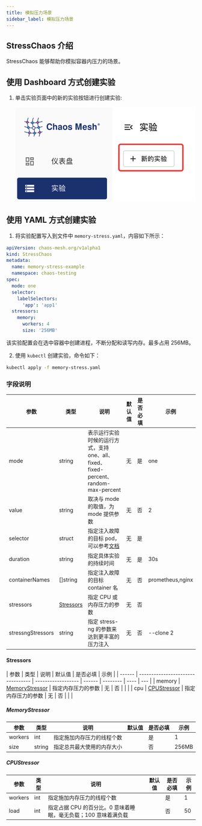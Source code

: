 ```yaml
---
title: 模拟压力场景
sidebar_label: 模拟压力场景
---
```


## StressChaos 介绍

StressChaos 能够帮助你模拟容器内压力的场景。

## 使用 Dashboard 方式创建实验

1. 单击实验页面中的新的实验按钮进行创建实验:

   ![创建实验](./img/create-new-exp.jpeg)

<!-- TODO -->

## 使用 YAML 方式创建实验

1. 将实验配置写入到文件中 `memory-stress.yaml`，内容如下所示：

```yaml
apiVersion: chaos-mesh.org/v1alpha1
kind: StressChaos
metadata:
  name: memory-stress-example
  namespace: chaos-testing
spec:
  mode: one
  selector:
    labelSelectors:
      'app': 'app1'
  stressors:
    memory:
      workers: 4
      size: '256MB'
```

该实验配置会在选中容器中创建进程，不断分配和读写内存。最多占用 256MB。

2. 使用 `kubectl` 创建实验，命令如下：

```bash
kubectl apply -f memory-stress.yaml
```

### 字段说明

| 参数              | 类型                    | 说明                                                                                | 默认值 | 是否必填 | 示例             |
| ----------------- | ----------------------- | ----------------------------------------------------------------------------------- | ------ | -------- | ---------------- |
| mode              | string                  | 表示运行实验时候的运行方式，支持 one、all、fixed、fixed-percent、random-max-percent | 无     | 是       | one              |
| value             | string                  | 取决与 mode 的取值，为 mode 提供参数                                                | 无     | 否       | 2                |
| selector          | struct                  | 指定注入故障的目标 pod，可以参考[文档](./define-chaos-experiment-scope.md)          | 无     | 是       |                  |
| duration          | string                  | 指定具体实验的持续时间                                                              | 无     | 是       | 30s              |
| containerNames    | []string                | 指定注入故障的目标 container 名                                                     | 无     | 否       | prometheus,nginx |
| stressors         | [Stressors](#Stressors) | 指定 CPU 或 内存压力的参数                                                          | 无     | 否       |                  |
| stressngStressors | string                  | 指定 stress-ng 的参数来达到更丰富的压力注入                                         | 无     | 否       | --clone 2        |

#### Stressors

| 参数   | 类型                              | 说明               | 默认值 | 是否必填 | 示例 |
| ------ | --------------------------------- | ------------------ | ------ | -------- | ---- | --- |
| memory | [MemoryStressor](#MemoryStressor) | 指定内存压力的参数 | 无     | 否       |      |     |
| cpu    | [CPUStressor](#CPUStressor)       | 指定内存压力的参数 | 无     | 否       |      |     |

##### MemoryStressor

| 参数    | 类型   | 说明                       | 默认值 | 是否必填 | 示例  |
| ------- | ------ | -------------------------- | ------ | -------- | ----- |
| workers | int    | 指定施加内存压力的线程个数 |        | 是       | 1     |
| size    | string | 指定总共最大使用的内存大小 |        | 否       | 256MB |

##### CPUStressor

| 参数    | 类型 | 说明                                                            | 默认值 | 是否必填 | 示例 |
| ------- | ---- | --------------------------------------------------------------- | ------ | -------- | ---- |
| workers | int  | 指定施加内存压力的线程个数                                      |        | 是       | 1    |
| load    | int  | 指定占据 CPU 的百分比。0 意味着睡眠，毫无负载；100 意味着满负载 |        | 否       | 50   |
